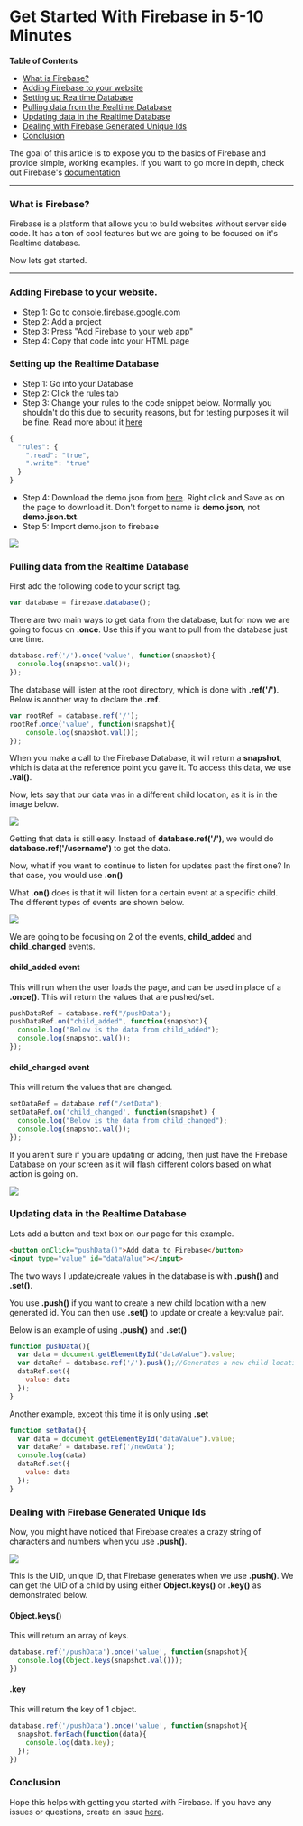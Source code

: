 # Get Started With Firebase in 5-10 Minutes

**Table of Contents**

- [What is Firebase?](#what-is-firebase)
- [Adding Firebase to your website](#adding-firebase-to-your-website)
- [Setting up Realtime Database](#setting-up-realtime-database)
- [Pulling data from the Realtime Database](#pulling-data-from-the-realtime-database)
- [Updating data in the Realtime Database](#updating-data-in-the-realtime-database)
- [Dealing with Firebase Generated Unique Ids](#dealing-with-firebase-generated-unique-ids)
- [Conclusion](#conclusion)

The goal of this article is to expose you to the basics of Firebase and provide simple, working examples. If you want to go more in depth, check out Firebase's [documentation](https://firebase.google.com/docs/reference/js/firebase.database)

----

### What is Firebase?
Firebase is a platform that allows you to build websites without server side code. It has a ton of cool features but we are going to be focused on it's Realtime database.

Now lets get started.

---

### Adding Firebase to your website.

- Step 1: Go to console.firebase.google.com
- Step 2: Add a project
- Step 3: Press "Add Firebase to your web app"
- Step 4: Copy that code into your HTML page

### Setting up the Realtime Database

- Step 1: Go into your Database
- Step 2: Click the rules tab
- Step 3: Change your rules to the code snippet below. Normally you shouldn't do this due to security reasons, but for testing purposes it will be fine. Read more about it [here](https://firebase.google.com/docs/database/security/securing-data)
```javascript
{
  "rules": {
    ".read": "true",
    ".write": "true"
  }
}
```
- Step 4: Download the demo.json from [here](https://raw.githubusercontent.com/JSneak/jsneak.github.io/master/blog/firebase-tutorial/demo.json). Right click and Save as on the page to download it. Don't forget to name is **demo.json**, not **demo.json.txt**.
- Step 5: Import demo.json to firebase

![](img/import.PNG)

### Pulling data from the Realtime Database

First add the following code to your script tag.
```javascript
var database = firebase.database();
```
There are two main ways to get data from the database, but for now we are going to focus on **.once**. Use this if you want to pull from the database just one time. 
```javascript
database.ref('/').once('value', function(snapshot){
  console.log(snapshot.val());
});
```
The database will listen at the root directory, which is done with **.ref('/')**. Below is another way to declare the **.ref**.
```javascript
var rootRef = database.ref('/');
rootRef.once('value', function(snapshot){
    console.log(snapshot.val());
});
```
When you make a call to the Firebase Database, it will return a **snapshot**, which is data at the reference point you gave it. To access this data, we use **.val()**.

Now, lets say that our data was in a different child location, as it is in the image below.

![](img/image1.PNG)

Getting that data is still easy. Instead of **database.ref('/')**, we would do **database.ref('/username')** to get the data.

Now, what if you want to continue to listen for updates past the first one? In that case, you would use **.on()**

What **.on()** does is that it will listen for a certain event at a specific child. The different types of events are shown below.

![](img/image3.PNG)

We are going to be focusing on 2 of the events, **child_added** and **child_changed** events. 

#### child_added event

This will run when the user loads the page, and can be used in place of a **.once()**. This will return the values that are pushed/set.

```javascript
pushDataRef = database.ref("/pushData");
pushDataRef.on("child_added", function(snapshot){
  console.log("Below is the data from child_added");
  console.log(snapshot.val());
});
```

#### child_changed event

This will return the values that are changed.

```javascript
setDataRef = database.ref("/setData");
setDataRef.on('child_changed', function(snapshot) {
  console.log("Below is the data from child_changed");
  console.log(snapshot.val());
});
```

If you aren't sure if you are updating or adding, then just have the Firebase Database on your screen as it will flash different colors based on what action is going on.

![](img/live.gif)

### Updating data in the Realtime Database

Lets add a button and text box on our page for this example.
```html
<button onClick="pushData()">Add data to Firebase</button>
<input type="value" id="dataValue"></input>
```
The two ways I update/create values in the database is with **.push()** and **.set()**.

You use **.push()** if you want to create a new child location with a new generated id. You can then use **.set()** to update or create a key:value pair.

Below is an example of using **.push()** and **.set()**
```javascript
function pushData(){
  var data = document.getElementById("dataValue").value;
  var dataRef = database.ref('/').push();//Generates a new child location with a randomly generated id.
  dataRef.set({
    value: data
  });
}
```
Another example, except this time it is only using **.set**
```javascript
function setData(){
  var data = document.getElementById("dataValue").value;
  var dataRef = database.ref('/newData');
  console.log(data)
  dataRef.set({
    value: data
  });
}
```

### Dealing with Firebase Generated Unique Ids
Now, you might have noticed that Firebase creates a crazy string of characters and numbers when you use **.push()**.

![](img/image2.PNG)

This is the UID, unique ID, that Firebase generates when we use **.push()**. We can get the UID of a child by using either **Object.keys()** or **.key()** as demonstrated below.

#### Object.keys()
This will return an array of keys.
```javascript
database.ref('/pushData').once('value', function(snapshot){
  console.log(Object.keys(snapshot.val()));
})
```
#### .key
This will return the key of 1 object.
```javascript
database.ref('/pushData').once('value', function(snapshot){
  snapshot.forEach(function(data){
    console.log(data.key);
  });
})
```

### Conclusion

Hope this helps with getting you started with Firebase. If you have any issues or questions, create an issue [here](https://github.com/JSneak/jsneak.github.io/issues).